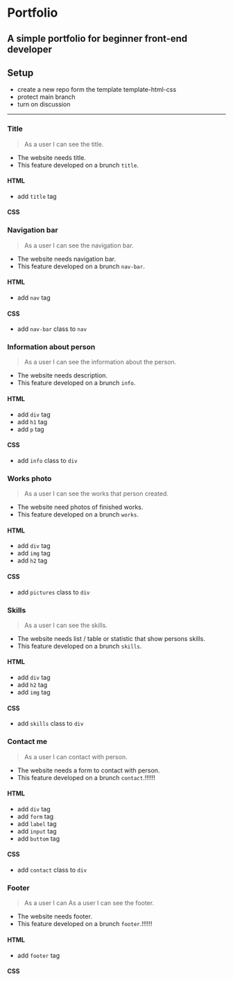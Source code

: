 # Portfolio

## A simple portfolio for beginner front-end developer

## Setup

- create a new repo form the template template-html-css
- protect main branch
- turn on discussion

---

### Title

> As a user I can see the title.

- The website needs title.
- This feature developed on a brunch `title`.

#### HTML

- add `title` tag

#### CSS

### Navigation bar

> As a user I can see the navigation bar.

- The website needs navigation bar.
- This feature developed on a brunch `nav-bar`.

#### HTML

- add `nav` tag

#### CSS

- add `nav-bar` class to `nav`

### Information about person

> As a user I can see the information about the person.

- The website needs description.
- This feature developed on a brunch `info`.

#### HTML

- add `div` tag
- add `h1` tag
- add `p` tag

#### CSS

- add `info` class to `div`

### Works photo

> As a user I can see the works that person created.

- The website need photos of finished works.
- This feature developed on a brunch `works`.

#### HTML

- add `div` tag
- add `img` tag
- add `h2` tag

#### CSS

- add `pictures` class to `div`

### Skills

> As a user I can see the skills.

- The website needs list / table or statistic that show persons skills.
- This feature developed on a brunch `skills`.

#### HTML

- add `div` tag
- add `h2` tag
- add `img` tag

#### CSS

- add `skills` class to `div`

### Contact me

> As a user I can contact with person.

- The website needs a form to contact with person.
- This feature developed on a brunch `contact`.!!!!!!

#### HTML

- add `div` tag
- add `form` tag
- add `label` tag
- add `input` tag
- add `buttom` tag

#### CSS

- add `contact` class to `div`

### Footer

> As a user I can As a user I can see the footer.

- The website needs footer.
- This feature developed on a brunch `footer`.!!!!!!

#### HTML

- add `footer` tag

#### CSS
